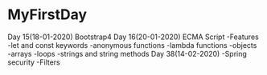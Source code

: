# MyFirstDay

Day 15(18-01-2020)
	Bootstrap4
Day 16(20-01-2020)
	ECMA Script
	-Features
	-let and const keywords
	-anonymous functions
	-lambda functions
	-objects
	-arrays
	-loops
	-strings and string methods
Day 38(14-02-2020)
	-Spring security
	-Filters
